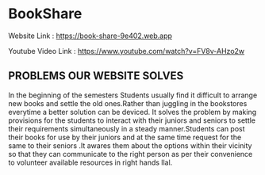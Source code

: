 # BookShare

Website Link : https://book-share-9e402.web.app 

Youtube Video Link : https://www.youtube.com/watch?v=FV8v-AHzo2w


## PROBLEMS OUR WEBSITE SOLVES 
In the beginning of the semesters Students usually find it difficult to arrange new books and settle the old ones.Rather than juggling in the bookstores everytime a better solution can be deviced.
It solves the problem by making provisions for the students to interact with their juniors and seniors to settle their requirements simultaneously in a steady manner.Students can post their books for use by their juniors and  at the same time request for the same to their seniors .It awares them about the options within their vicinity so that they can communicate to the right person as per their convenience to volunteer available resources in right hands llal.

